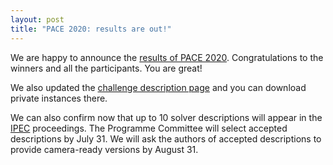 ```yaml
---
layout: post
title: "PACE 2020: results are out!"
---
```


We are happy to announce the [results of PACE 2020](/2020/results/). Congratulations to the winners and all the participants. You are great!

We also updated the [challenge description page](/2020/td/) and you can download private instances there.

We can also confirm now that up to 10 solver descriptions will appear in the [IPEC](http://apsec2012.comp.polyu.edu.hk/) proceedings. The Programme Committee will select accepted descriptions by July 31. We will ask the authors of accepted descriptions to provide camera-ready versions by August 31.
